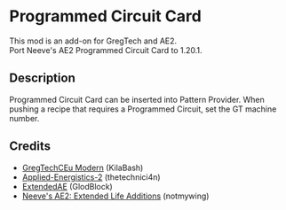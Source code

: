 # Programmed Circuit Card
This mod is an add-on for GregTech and AE2.  
Port Neeve's AE2 Programmed Circuit Card to 1.20.1.

## Description
Programmed Circuit Card can be inserted into Pattern Provider. When pushing a recipe that requires a Programmed Circuit, set the GT machine number.

## Credits
- [GregTechCEu Modern](https://www.curseforge.com/minecraft/mc-mods/gregtechceu-modern) (KilaBash)
- [Applied-Energistics-2](https://www.curseforge.com/minecraft/mc-mods/applied-energistics-2) (thetechnici4n)
- [ExtendedAE](https://www.curseforge.com/minecraft/mc-mods/ex-pattern-provider) (GlodBlock)
- [Neeve's AE2: Extended Life Additions](https://www.curseforge.com/minecraft/mc-mods/nae2) (notmywing)
